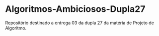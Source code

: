 # Algoritmos-Ambiciosos-Dupla27
Repositório destinado a entrega 03 da dupla 27 da matéria de Projeto de Algoritmo.
